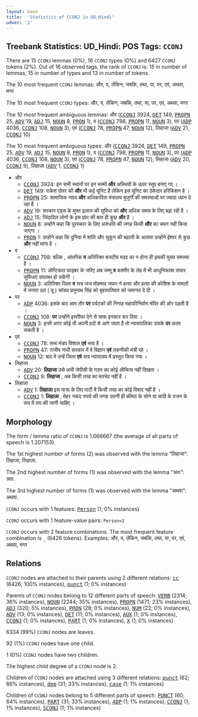 ```yaml
---
layout: base
title:  'Statistics of CCONJ in UD_Hindi'
udver: '2'
---
```


## Treebank Statistics: UD_Hindi: POS Tags: `CCONJ`

There are 15 `CCONJ` lemmas (0%), 16 `CCONJ` types (0%) and 6427 `CCONJ` tokens (2%).
Out of 16 observed tags, the rank of `CCONJ` is: 15 in number of lemmas, 15 in number of types and 13 in number of tokens.

The 10 most frequent `CCONJ` lemmas: और, व, लेकिन, जबकि, तथा, या, पर, एवं, अथवा, मगर

The 10 most frequent `CCONJ` types:  और, व, लेकिन, जबकि, तथा, या, पर, एवं, अथवा, मगर

The 10 most frequent ambiguous lemmas: और (<tt><a href="hi-pos-CCONJ.html">CCONJ</a></tt> 3924, <tt><a href="hi-pos-DET.html">DET</a></tt> 149, <tt><a href="hi-pos-PROPN.html">PROPN</a></tt> 25, <tt><a href="hi-pos-ADV.html">ADV</a></tt> 19, <tt><a href="hi-pos-ADJ.html">ADJ</a></tt> 15, <tt><a href="hi-pos-NOUN.html">NOUN</a></tt> 8, <tt><a href="hi-pos-PRON.html">PRON</a></tt> 1), व (<tt><a href="hi-pos-CCONJ.html">CCONJ</a></tt> 798, <tt><a href="hi-pos-PROPN.html">PROPN</a></tt> 11, <tt><a href="hi-pos-NOUN.html">NOUN</a></tt> 3), पर (<tt><a href="hi-pos-ADP.html">ADP</a></tt> 4036, <tt><a href="hi-pos-CCONJ.html">CCONJ</a></tt> 108, <tt><a href="hi-pos-NOUN.html">NOUN</a></tt> 3), एवं (<tt><a href="hi-pos-CCONJ.html">CCONJ</a></tt> 78, <tt><a href="hi-pos-PROPN.html">PROPN</a></tt> 47, <tt><a href="hi-pos-NOUN.html">NOUN</a></tt> 12), लिहाजा (<tt><a href="hi-pos-ADV.html">ADV</a></tt> 21, <tt><a href="hi-pos-CCONJ.html">CCONJ</a></tt> 10)

The 10 most frequent ambiguous types:  और (<tt><a href="hi-pos-CCONJ.html">CCONJ</a></tt> 3924, <tt><a href="hi-pos-DET.html">DET</a></tt> 149, <tt><a href="hi-pos-PROPN.html">PROPN</a></tt> 25, <tt><a href="hi-pos-ADV.html">ADV</a></tt> 19, <tt><a href="hi-pos-ADJ.html">ADJ</a></tt> 15, <tt><a href="hi-pos-NOUN.html">NOUN</a></tt> 8, <tt><a href="hi-pos-PRON.html">PRON</a></tt> 1), व (<tt><a href="hi-pos-CCONJ.html">CCONJ</a></tt> 798, <tt><a href="hi-pos-PROPN.html">PROPN</a></tt> 11, <tt><a href="hi-pos-NOUN.html">NOUN</a></tt> 3), पर (<tt><a href="hi-pos-ADP.html">ADP</a></tt> 4036, <tt><a href="hi-pos-CCONJ.html">CCONJ</a></tt> 108, <tt><a href="hi-pos-NOUN.html">NOUN</a></tt> 3), एवं (<tt><a href="hi-pos-CCONJ.html">CCONJ</a></tt> 78, <tt><a href="hi-pos-PROPN.html">PROPN</a></tt> 47, <tt><a href="hi-pos-NOUN.html">NOUN</a></tt> 12), लिहाजा (<tt><a href="hi-pos-ADV.html">ADV</a></tt> 20, <tt><a href="hi-pos-CCONJ.html">CCONJ</a></tt> 9), लिहाज़ा (<tt><a href="hi-pos-ADV.html">ADV</a></tt> 1, <tt><a href="hi-pos-CCONJ.html">CCONJ</a></tt> 1)


* और
  * <tt><a href="hi-pos-CCONJ.html">CCONJ</a></tt> 3924: इन सभी स्‍थानों पर इन भस्‍मों <b>और</b> अस्‍थियों के ऊपर स्‍तूप बनाए गए ।
  * <tt><a href="hi-pos-DET.html">DET</a></tt> 149: राकेश ग्रोवर की <b>और</b> भी कई यूनिट हैं लेकिन इस यूनिट का ठेकेदार हरिकिशन है ।
  * <tt><a href="hi-pos-PROPN.html">PROPN</a></tt> 25: सामाजिक न्याय <b>और</b> अधिकारिता मंत्रालय बुजुर्गों की समस्याओं पर ज्यादा ध्यान दे रहा है ।
  * <tt><a href="hi-pos-ADV.html">ADV</a></tt> 19: सरकार एड्स के मुफ्त इलाज की सुविधा को <b>और</b> अधिक समय के लिए बढ़ा रही है ।
  * <tt><a href="hi-pos-ADJ.html">ADJ</a></tt> 15: जिंदादिल लोगों के इस प्रांत की बात ही कुछ <b>और</b> है ।
  * <tt><a href="hi-pos-NOUN.html">NOUN</a></tt> 8: उन्होंने कहा कि पुरस्कार के लिए अरुंधति की जगह किसी <b>और</b> का चयन नहीं किया जाएगा ।
  * <tt><a href="hi-pos-PRON.html">PRON</a></tt> 1: उन्होंने कहा कि दुनिया में शांति और सुकून की बहाली के अलावा उन्होंने ईश्वर से कुछ <b>और</b> नहीं मांगा है ।
* व
  * <tt><a href="hi-pos-CCONJ.html">CCONJ</a></tt> 798: बल्कि , आंतरिक <b>व</b> अतिरिक्त बजटीय मदद का न होना ही इसकी मुख्य समस्या है ।
  * <tt><a href="hi-pos-PROPN.html">PROPN</a></tt> 11: ऑप्टिकल फाइबर के जरिए अब जम्मू <b>व</b> कश्मीर के लेह में भी आधुनिकतम संचार सुविधाएं उपलब्ध हो सकेंगी ।
  * <tt><a href="hi-pos-NOUN.html">NOUN</a></tt> 3: अतिरिक्त जिला <b>व</b> सत्र जज मोहम्मद जफर ने हत्या और हत्या की कोशिश के मामलों में जनता दल ( यू ) सांसद प्रभुनाथ सिंह को बृहस्पतिवार को जमानत दे दी ।
* पर
  * <tt><a href="hi-pos-ADP.html">ADP</a></tt> 4036: इसके बाद आम तौर <b>पर</b> पर्यटकों की निगाह महापरिनिर्वाण मंदिर की ओर पड़ती है ।
  * <tt><a href="hi-pos-CCONJ.html">CCONJ</a></tt> 108: <b>पर</b> उन्होंने इस्तीफा देने से साफ इनकार कर दिया ।
  * <tt><a href="hi-pos-NOUN.html">NOUN</a></tt> 3: इनमें अगर कोई भी अपनी हदों से आगे जाता है तो न्यायपालिका उसके <b>पर</b> कतर सकती है ।
* एवं
  * <tt><a href="hi-pos-CCONJ.html">CCONJ</a></tt> 78: सभा मंडप विशाल <b>एवं</b> भव्य है ।
  * <tt><a href="hi-pos-PROPN.html">PROPN</a></tt> 47: राजीव गांधी सरकार में वे विज्ञान <b>एवं</b> तकनीकी मंत्री रहे ।
  * <tt><a href="hi-pos-NOUN.html">NOUN</a></tt> 12: बाद में उन्हें जिला <b>एवं</b> सत्र न्यायालय में प्रस्तुत किया गया ।
* लिहाजा
  * <tt><a href="hi-pos-ADV.html">ADV</a></tt> 20: <b>लिहाजा</b> उसे अभी जेपीसी के गठन का कोई औचित्य नहीं दिखता ।
  * <tt><a href="hi-pos-CCONJ.html">CCONJ</a></tt> 9: <b>लिहाजा</b> , अब किसी तरह का मतभेद नहीं है ।
* लिहाज़ा
  * <tt><a href="hi-pos-ADV.html">ADV</a></tt> 1: <b>लिहाज़ा</b> इस यात्रा के लिए पार्टी में किसी तरह का कोई विवाद नहीं है ।
  * <tt><a href="hi-pos-CCONJ.html">CCONJ</a></tt> 1: <b>लिहाज़ा</b> , मेहर नकद रुपये की जगह उतनी ही कीमत के सोने या चांदी के वजन के रूप में तय की जानी चाहिए ।

## Morphology

The form / lemma ratio of `CCONJ` is 1.066667 (the average of all parts of speech is 1.207153).

The 1st highest number of forms (2) was observed with the lemma “लिहाजा”: लिहाजा, लिहाज़ा.

The 2nd highest number of forms (1) was observed with the lemma “अतः”: अतः.

The 3rd highest number of forms (1) was observed with the lemma “अथवा”: अथवा.

`CCONJ` occurs with 1 features: <tt><a href="hi-feat-Person.html">Person</a></tt> (1; 0% instances)

`CCONJ` occurs with 1 feature-value pairs: `Person=3`

`CCONJ` occurs with 2 feature combinations.
The most frequent feature combination is `_` (6426 tokens).
Examples: और, व, लेकिन, जबकि, तथा, या, पर, एवं, अथवा, मगर


## Relations

`CCONJ` nodes are attached to their parents using 2 different relations: <tt><a href="hi-dep-cc.html">cc</a></tt> (6426; 100% instances), <tt><a href="hi-dep-punct.html">punct</a></tt> (1; 0% instances)

Parents of `CCONJ` nodes belong to 12 different parts of speech: <tt><a href="hi-pos-VERB.html">VERB</a></tt> (2314; 36% instances), <tt><a href="hi-pos-NOUN.html">NOUN</a></tt> (2244; 35% instances), <tt><a href="hi-pos-PROPN.html">PROPN</a></tt> (1471; 23% instances), <tt><a href="hi-pos-ADJ.html">ADJ</a></tt> (320; 5% instances), <tt><a href="hi-pos-PRON.html">PRON</a></tt> (28; 0% instances), <tt><a href="hi-pos-NUM.html">NUM</a></tt> (22; 0% instances), <tt><a href="hi-pos-ADV.html">ADV</a></tt> (13; 0% instances), <tt><a href="hi-pos-DET.html">DET</a></tt> (11; 0% instances), <tt><a href="hi-pos-AUX.html">AUX</a></tt> (1; 0% instances), <tt><a href="hi-pos-CCONJ.html">CCONJ</a></tt> (1; 0% instances), <tt><a href="hi-pos-PART.html">PART</a></tt> (1; 0% instances), <tt><a href="hi-pos-X.html">X</a></tt> (1; 0% instances)

6334 (99%) `CCONJ` nodes are leaves.

92 (1%) `CCONJ` nodes have one child.

1 (0%) `CCONJ` nodes have two children.

The highest child degree of a `CCONJ` node is 2.

Children of `CCONJ` nodes are attached using 3 different relations: <tt><a href="hi-dep-punct.html">punct</a></tt> (62; 66% instances), <tt><a href="hi-dep-dep.html">dep</a></tt> (31; 33% instances), <tt><a href="hi-dep-case.html">case</a></tt> (1; 1% instances)

Children of `CCONJ` nodes belong to 5 different parts of speech: <tt><a href="hi-pos-PUNCT.html">PUNCT</a></tt> (60; 64% instances), <tt><a href="hi-pos-PART.html">PART</a></tt> (31; 33% instances), <tt><a href="hi-pos-ADP.html">ADP</a></tt> (1; 1% instances), <tt><a href="hi-pos-CCONJ.html">CCONJ</a></tt> (1; 1% instances), <tt><a href="hi-pos-SCONJ.html">SCONJ</a></tt> (1; 1% instances)

